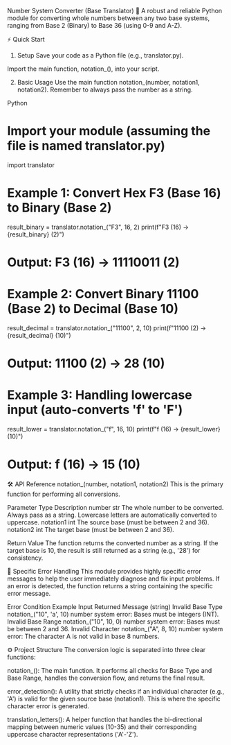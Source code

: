 Number System Converter (Base Translator) 🔢
A robust and reliable Python module for converting whole numbers between any two base systems, ranging from Base 2 (Binary) to Base 36 (using 0-9 and A-Z).

⚡ Quick Start
1. Setup
Save your code as a Python file (e.g., translator.py).

Import the main function, notation_(), into your script.

2. Basic Usage
Use the main function notation_(number, notation1, notation2). Remember to always pass the number as a string.

Python

# Import your module (assuming the file is named translator.py)
import translator 

# Example 1: Convert Hex F3 (Base 16) to Binary (Base 2)
result_binary = translator.notation_("F3", 16, 2)
print(f"F3 (16) -> {result_binary} (2)")
# Output: F3 (16) -> 11110011 (2)

# Example 2: Convert Binary 11100 (Base 2) to Decimal (Base 10)
result_decimal = translator.notation_("11100", 2, 10)
print(f"11100 (2) -> {result_decimal} (10)")
# Output: 11100 (2) -> 28 (10)

# Example 3: Handling lowercase input (auto-converts 'f' to 'F')
result_lower = translator.notation_("f", 16, 10)
print(f"f (16) -> {result_lower} (10)")
# Output: f (16) -> 15 (10)
🛠️ API Reference
notation_(number, notation1, notation2)
This is the primary function for performing all conversions.

Parameter	Type	Description
number	str	The whole number to be converted. Always pass as a string. Lowercase letters are automatically converted to uppercase.
notation1	int	The source base (must be between 2 and 36).
notation2	int	The target base (must be between 2 and 36).

Return Value
The function returns the converted number as a string. If the target base is 10, the result is still returned as a string (e.g., '28') for consistency.

🛑 Specific Error Handling
This module provides highly specific error messages to help the user immediately diagnose and fix input problems. If an error is detected, the function returns a string containing the specific error message.

Error Condition	Example Input	Returned Message (string)
Invalid Base Type	notation_("10", 'a', 10)	number system error: Bases must be integers (INT).
Invalid Base Range	notation_("10", 10, 0)	number system error: Bases must be between 2 and 36.
Invalid Character	notation_("A", 8, 10)	number system error: The character A is not valid in base 8 numbers.

⚙️ Project Structure
The conversion logic is separated into three clear functions:

notation_(): The main function. It performs all checks for Base Type and Base Range, handles the conversion flow, and returns the final result.

error_detection(): A utility that strictly checks if an individual character (e.g., 'A') is valid for the given source base (notation1). This is where the specific character error is generated.

translation_letters(): A helper function that handles the bi-directional mapping between numeric values (10-35) and their corresponding uppercase character representations ('A'-'Z').
